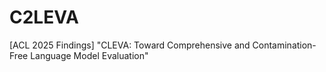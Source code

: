 # C2LEVA
[ACL 2025 Findings] "CLEVA: Toward Comprehensive and Contamination-Free Language Model Evaluation"
